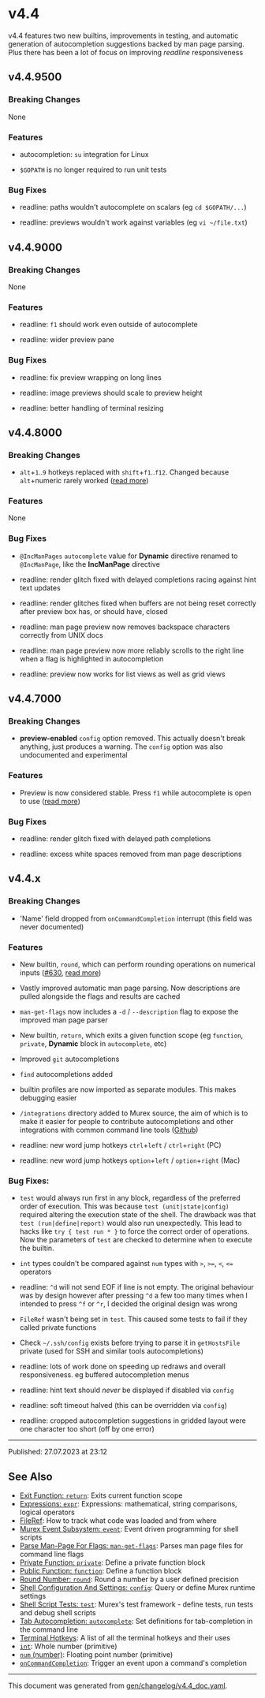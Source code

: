 # v4.4

v4.4 features two new builtins, improvements in testing, and automatic generation of autocompletion suggestions backed by man page parsing. Plus there has been a lot of focus on improving _readline_ responsiveness

## v4.4.9500

### Breaking Changes

None

### Features

* autocompletion: `su` integration for Linux

* `$GOPATH` is no longer required to run unit tests

### Bug Fixes

* readline: paths wouldn't autocomplete on scalars (eg `cd $GOPATH/...`)

* readline: previews wouldn't work against variables (eg `vi ~/file.txt`)

## v4.4.9000

### Breaking Changes

None

### Features

* readline: `f1` should work even outside of autocomplete

* readline: wider preview pane

### Bug Fixes

* readline: fix preview wrapping on long lines

* readline: image previews should scale to preview height

* readline: better handling of terminal resizing  

## v4.4.8000

### Breaking Changes

* `alt`+`1`..`9` hotkeys replaced with `shift`+`f1`..`f12`. Changed because `alt`+numeric rarely worked ([read more](../user-guide/terminal-keys.md#recalling-previous-words))

### Features

None

### Bug Fixes

* `@IncManPages` `autocomplete` value for **Dynamic** directive renamed to `@IncManPage`, like the **IncManPage** directive

* readline: render glitch fixed with delayed completions racing against hint text updates

* readline: render glitches fixed when buffers are not being reset correctly after preview box has, or should have, closed

* readline: man page preview now removes backspace characters correctly from UNIX docs

* readline: man page preview now more reliably scrolls to the right line when a flag is highlighted in autocompletion

* readline: preview now works for list views as well as grid views

## v4.4.7000

### Breaking Changes

* **preview-enabled** `config` option removed. This actually doesn't break anything, just produces a warning. The `config` option was also undocumented and experimental

### Features

* Preview is now considered stable. Press `f1` while autocomplete is open to use ([read more](../user-guide/terminal-keys.md#preview-box))

### Bug Fixes

* readline: render glitch fixed with delayed path completions

* readline: excess white spaces removed from man page descriptions

## v4.4.x

### Breaking Changes

* 'Name' field dropped from `onCommandCompletion` interrupt (this field was never documented)

### Features

* New builtin, `round`, which can perform rounding operations on numerical inputs ([#630](https://github.com/lmorg/murex/issues/630), [read more](../commands/round.md)) 

* Vastly improved automatic man page parsing. Now descriptions are pulled alongside the flags and results are cached

* `man-get-flags` now includes a `-d` / `--description` flag to expose the improved man page parser

* New builtin, `return`, which exits a given function scope (eg `function`, `private`, **Dynamic** block in `autocomplete`, etc)

* Improved `git` autocompletions

* `find` autocompletions added

* builtin profiles are now imported as separate modules. This makes debugging easier

* `/integrations` directory added to Murex source, the aim of which is to make it easier for people to contribute autocompletions and other integrations with common command line tools ([Github](https://github.com/lmorg/murex/tree/master/intergrations))

* readline: new word jump hotkeys `ctrl`+`left` / `ctrl`+`right` (PC)

* readline: new word jump hotkeys `option`+`left` / `option`+`right` (Mac)

### Bug Fixes:

* `test` would always run first in any block, regardless of the preferred order of execution. This was because `test (unit|state|config)` required altering the execution state of the shell. The drawback was that `test (run|define|report)` would also run unexpectedly. This lead to hacks like `try { test run * }` to force the correct order of operations. Now the parameters of `test` are checked to determine when to execute the builtin.

* `int` types couldn't be compared against `num` types with `>`, `>=`, `<`, `<=` operators

* readline: `^d` will not send EOF if line is not empty. The original behaviour was by design however after pressing `^d` a few too many times when I intended to press `^f` or `^r`, I decided the original design was wrong

* `FileRef` wasn't being set in `test`. This caused some tests to fail if they called private functions

* Check `~/.ssh/config` exists before trying to parse it in `getHostsFile` private (used for SSH and similar tools autocompletions)

* readline: lots of work done on speeding up redraws and overall responsiveness. eg buffered autocompletion menus

* readline: hint text should _never_ be displayed if disabled via `config`

* readline: soft timeout halved (this can be overridden via `config`)

* readline: cropped autocompletion suggestions in gridded layout were one character too short (off by one error)

<hr>

Published: 27.07.2023 at 23:12

## See Also

* [Exit Function: `return`](../commands/return.md):
  Exits current function scope
* [Expressions: `expr`](../commands/expr.md):
  Expressions: mathematical, string comparisons, logical operators
* [FileRef](../user-guide/fileref.md):
  How to track what code was loaded and from where
* [Murex Event Subsystem: `event`](../commands/event.md):
  Event driven programming for shell scripts
* [Parse Man-Page For Flags: `man-get-flags`](../commands/man-get-flags.md):
  Parses man page files for command line flags 
* [Private Function: `private`](../commands/private.md):
  Define a private function block
* [Public Function: `function`](../commands/function.md):
  Define a function block
* [Round Number: `round`](../commands/round.md):
  Round a number by a user defined precision
* [Shell Configuration And Settings: `config`](../commands/config.md):
  Query or define Murex runtime settings
* [Shell Script Tests: `test`](../commands/test.md):
  Murex's test framework - define tests, run tests and debug shell scripts
* [Tab Autocompletion: `autocomplete`](../commands/autocomplete.md):
  Set definitions for tab-completion in the command line
* [Terminal Hotkeys](../user-guide/terminal-keys.md):
  A list of all the terminal hotkeys and their uses
* [`int`](../types/int.md):
  Whole number (primitive)
* [`num` (number)](../types/num.md):
  Floating point number (primitive)
* [`onCommandCompletion`](../events/oncommandcompletion.md):
  Trigger an event upon a command's completion

<hr/>

This document was generated from [gen/changelog/v4.4_doc.yaml](https://github.com/lmorg/murex/blob/master/gen/changelog/v4.4_doc.yaml).